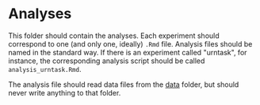 
# Analyses

This folder should contain the analyses. Each experiment should correspond to 
one (and only one, ideally) `.Rmd` file. Analysis files should be named in the
standard way. If there is an experiment called "urntask", for instance, the 
corresponding analysis script should be called `analysis_urntask.Rmd`.

The analysis file should read data files from the [data](./data) folder, but 
should never write anything to that folder. 
